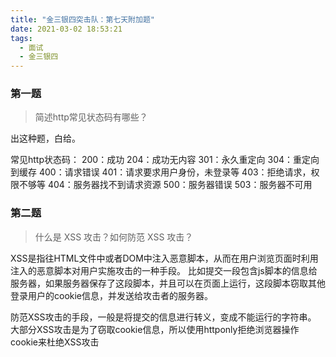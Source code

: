```yaml
---
title: "金三银四突击队：第七天附加题"
date: 2021-03-02 18:53:21
tags:
  - 面试
  - 金三银四
---
```


<!--banner-pic|sticker|content-img|content-img-half-->

### 第一题

> 简述http常见状态码有哪些？

出这种题，白给。

常见http状态码：
200：成功
204：成功无内容
301：永久重定向
304：重定向到缓存
400：请求错误
401：请求要求用户身份，未登录等
403：拒绝请求，权限不够等
404：服务器找不到请求资源
500：服务器错误
503：服务器不可用

### 第二题

> 什么是 XSS 攻击？如何防范 XSS 攻击？

XSS是指往HTML文件中或者DOM中注入恶意脚本，从而在用户浏览页面时利用注入的恶意脚本对用户实施攻击的一种手段。
比如提交一段包含js脚本的信息给服务器，如果服务器保存了这段脚本，并且可以在页面上运行，这段脚本窃取其他登录用户的cookie信息，并发送给攻击者的服务器。

防范XSS攻击的手段，一般是将提交的信息进行转义，变成不能运行的字符串。
大部分XSS攻击是为了窃取cookie信息，所以使用httponly拒绝浏览器操作cookie来杜绝XSS攻击
